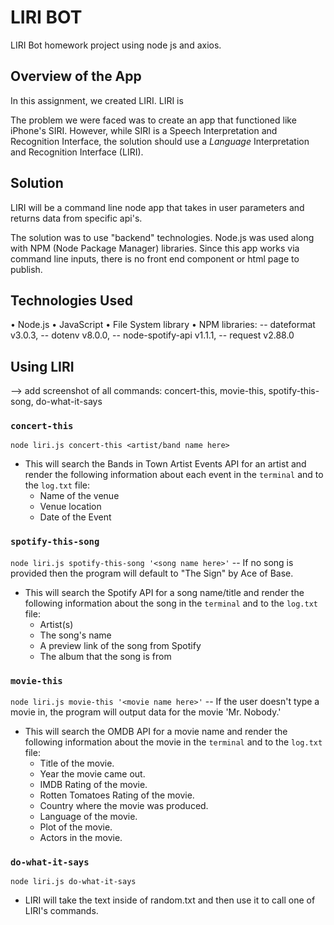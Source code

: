 # LIRI BOT
LIRI Bot homework project using node js and axios.

## Overview of the App

In this assignment, we created LIRI. LIRI is 

The problem we were faced was to create an app that functioned like iPhone's SIRI. However, while SIRI is a Speech Interpretation and Recognition Interface, the solution should use a _Language_ Interpretation and Recognition Interface (LIRI). 

## Solution
LIRI will be a command line node app that takes in user parameters and returns data from specific api's. 

The solution was to use "backend" technologies. Node.js was used along with NPM (Node Package Manager) libraries. Since this app works via command line inputs, there is no front end component or html page to publish.

## Technologies Used

• Node.js
• JavaScript
• File System library
• NPM libraries:
  -- dateformat v3.0.3,
  -- dotenv v8.0.0,
  -- node-spotify-api v1.1.1,
  -- request v2.88.0

## Using LIRI

--> add screenshot of all commands: concert-this, movie-this, spotify-this-song, do-what-it-says


### `concert-this`
`node liri.js concert-this <artist/band name here>`

  * This will search the Bands in Town Artist Events API for an artist and render the following information about each event in the `terminal` and to the `log.txt` file:
    * Name of the venue
    * Venue location
    * Date of the Event


### `spotify-this-song`
`node liri.js spotify-this-song '<song name here>'`
-- If no song is provided then the program will default to "The Sign" by Ace of Base.

  * This will search the Spotify API for a song name/title and render the following information about the song in the `terminal` and to the `log.txt` file:
    * Artist(s)
    * The song's name
    * A preview link of the song from Spotify
    * The album that the song is from


### `movie-this`
`node liri.js movie-this '<movie name here>'`
-- If the user doesn't type a movie in, the program will output data for the movie 'Mr. Nobody.'

  * This will search the OMDB API for a movie name and render the following information about the movie in the `terminal` and to the `log.txt` file:
    * Title of the movie.
    * Year the movie came out.
    * IMDB Rating of the movie.
    * Rotten Tomatoes Rating of the movie.
    * Country where the movie was produced.
    * Language of the movie.
    * Plot of the movie.
    * Actors in the movie.


### `do-what-it-says`
`node liri.js do-what-it-says`

  * LIRI will take the text inside of random.txt and then use it to call one of LIRI's commands.
